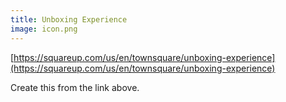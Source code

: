 ```yaml
---
title: Unboxing Experience
image: icon.png
---
```


[https://squareup.com/us/en/townsquare/unboxing-experience](https://squareup.com/us/en/townsquare/unboxing-experience)

<todo>Create this from the link above.</todo>